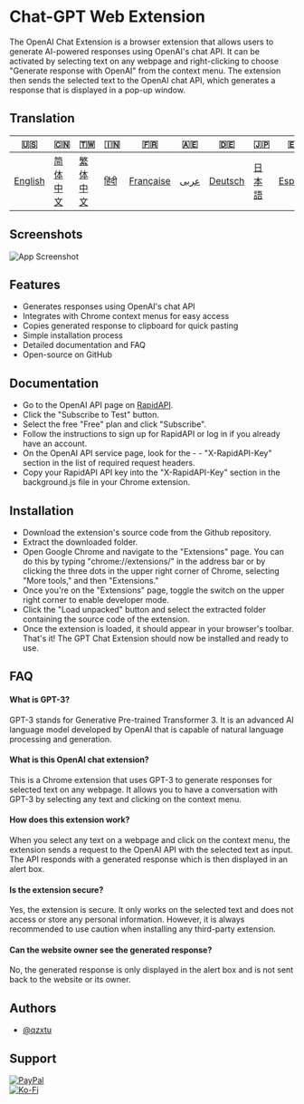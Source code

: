 
# Chat-GPT Web Extension

The OpenAI Chat Extension is a browser extension that allows users to generate AI-powered responses using OpenAI's chat API. It can be activated by selecting text on any webpage and right-clicking to choose "Generate response with OpenAI" from the context menu. The extension then sends the selected text to the OpenAI chat API, which generates a response that is displayed in a pop-up window.

## Translation
| 🇺🇸 | 🇨🇳 | 🇹🇼 | 🇮🇳 | 🇫🇷 | 🇦🇪 | 🇩🇪 | 🇯🇵 | 🇪🇸 |
| --- | --- | --- | --- | --- | --- | --- | --- | --- |
| [English](README.md) | [简体中文](README.zh-CN.md) | [繁体中文](README.zh-TW.md) | [हिंदी](README.hi.md) | [Française](README.fr.md) | [عربى](README.ar.md) | [Deutsch](README.de.md) | [日本語](README.ja.md) | [Español](README.es.md) |

## Screenshots

![App Screenshot](https://cdn.discordapp.com/attachments/1008195045960204349/1099103637608878090/New_Website_Blue_Mockup_Instagram_-_Laptop.gif)


## Features

- Generates responses using OpenAI's chat API
- Integrates with Chrome context menus for easy access
- Copies generated response to clipboard for quick pasting
- Simple installation process
- Detailed documentation and FAQ
- Open-source on GitHub

## Documentation

- Go to the OpenAI API page on [RapidAPI](https://rapidapi.com/openai-api-openai-api-default/api/openai80/).
- Click the "Subscribe to Test" button.
- Select the free "Free" plan and click "Subscribe".
- Follow the instructions to sign up for RapidAPI or log in if you already have an account.
- On the OpenAI API service page, look for the - - "X-RapidAPI-Key" section in the list of required request headers.
- Copy your RapidAPI API key into the "X-RapidAPI-Key" section in the background.js file in your Chrome extension.

## Installation

- Download the extension's source code from the Github repository.
- Extract the downloaded folder.
- Open Google Chrome and navigate to the "Extensions" page. You can do this by typing "chrome://extensions/" in the address bar or by clicking the three dots in the upper right corner of Chrome, selecting "More tools," and then "Extensions."
- Once you're on the "Extensions" page, toggle the switch on the upper right corner to enable developer mode.
- Click the "Load unpacked" button and select the extracted folder containing the source code of the extension.
- Once the extension is loaded, it should appear in your browser's toolbar.
That's it! The GPT Chat Extension should now be installed and ready to use.

## FAQ

#### What is GPT-3?
GPT-3 stands for Generative Pre-trained Transformer 3. It is an advanced AI language model developed by OpenAI that is capable of natural language processing and generation.

#### What is this OpenAI chat extension?
This is a Chrome extension that uses GPT-3 to generate responses for selected text on any webpage. It allows you to have a conversation with GPT-3 by selecting any text and clicking on the context menu.

#### How does this extension work?

When you select any text on a webpage and click on the context menu, the extension sends a request to the OpenAI API with the selected text as input. The API responds with a generated response which is then displayed in an alert box.

#### Is the extension secure?

Yes, the extension is secure. It only works on the selected text and does not access or store any personal information. However, it is always recommended to use caution when installing any third-party extension.

#### Can the website owner see the generated response?

No, the generated response is only displayed in the alert box and is not sent back to the website or its owner.
## Authors

- [@qzxtu](https://www.github.com/qzxtu)

## Support

 [![PayPal](https://img.shields.io/badge/PayPal-00457C?style=for-the-badge&logo=paypal&logoColor=white)](https://paypal.me/nova355killer)   
 [![Ko-Fi](https://img.shields.io/badge/kofi-00457C?style=for-the-badge&logo=ko-fi&logoColor=white)](https://ko-fi.com/nova355)
